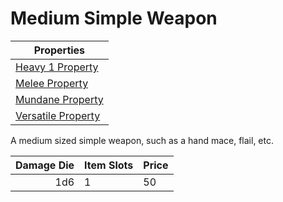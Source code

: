 # Medium Simple Weapon

| Properties                                                               |
| ------------------------------------------------------------------------ |
| [Heavy 1 Property](../../Weapon%20Properties/Heavy%20X%20Property.md)       |
| [Melee Property](../../Weapon%20Properties/Melee%20Property.md)             |
| [Mundane Property](../../Material%20Properties/Mundane%20Property.md) |
| [Versatile Property](../../Weapon%20Properties/Versatile%20Property.md)     |

A medium sized simple weapon, such as a hand mace, flail, etc.

| Damage Die | Item Slots | Price |
| ---------: | ---------- | ----- |
|        1d6 | 1          | 50    |
